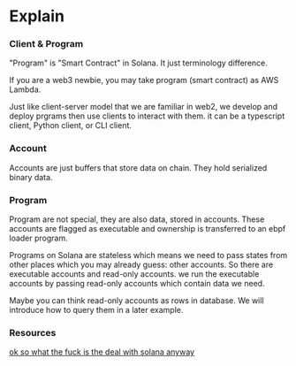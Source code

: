 # Explain

### Client & Program

"Program" is "Smart Contract" in Solana. It just terminology difference.

If you are a web3 newbie, you may take program (smart contract) as AWS Lambda.

Just like client-server model that we are familiar in web2, 
we develop and deploy prgrams then use clients to interact
with them. it can be a typescript client, Python client, or CLI client.

### Account

Accounts are just buffers that store data on chain. They hold serialized binary data. 

### Program

Program are not special, they are also data, stored in accounts. These accounts are 
flagged as executable and ownership is transferred to an ebpf loader program.

Programs on Solana are stateless which means we need to pass states from other places
which you may already guess: other accounts. So there are executable accounts and read-only
accounts. we run the executable accounts by passing read-only accounts which contain data
we need.

Maybe you can think read-only accounts as rows in database. We will introduce how to
query them in a later example.

### Resources
[ok so what the fuck is the deal with solana anyway](https://2501babe.github.io/posts/solana101.html)